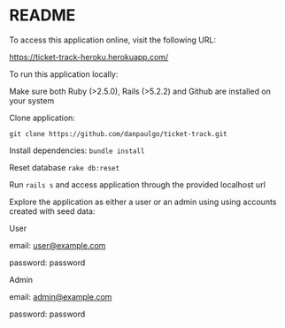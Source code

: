 # README

To access this application online, visit the following URL:

https://ticket-track-heroku.herokuapp.com/

To run this application locally:

Make sure both Ruby (>2.5.0), Rails (>5.2.2) and Github are installed on your system

Clone application:

`git clone https://github.com/danpaulgo/ticket-track.git`

Install dependencies:
`bundle install`

Reset database
`rake db:reset`

Run `rails s` and access application through the provided localhost url

Explore the application as either a user or an admin using using accounts created with seed data:

User 

email: user@example.com

password: password

Admin 

email: admin@example.com
 
password: password
